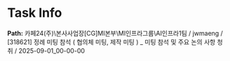# Task Info

**Path:** 카페24(주)\본사사업장\[CG]MI본부\MI인프라그룹\AI인프라1팀 / jwmaeng / [318621] 정례 미팅 참석 ( 협의체 미팅, 제작 미팅 ) _ 미팅 참석 및 주요 논의 사항 청취 / 2025-09-01_00-00-00


